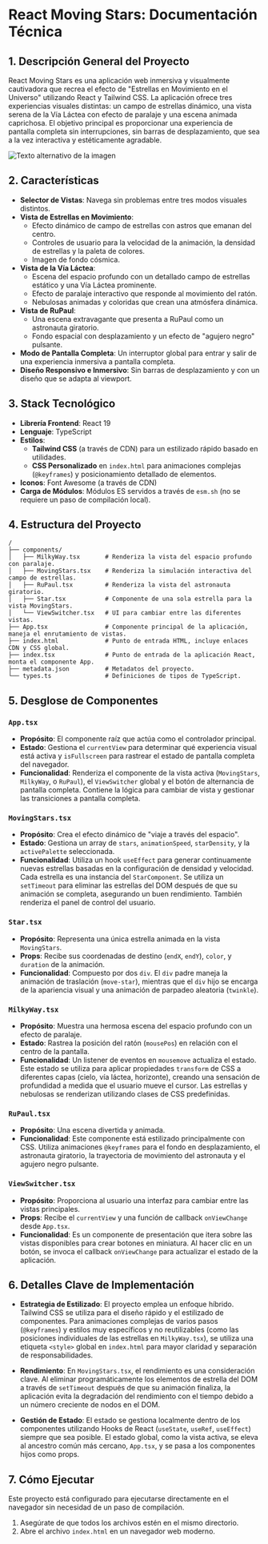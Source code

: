 # React Moving Stars: Documentación Técnica

## 1. Descripción General del Proyecto

React Moving Stars es una aplicación web inmersiva y visualmente cautivadora que recrea el efecto de "Estrellas en Movimiento en el Universo" utilizando React y Tailwind CSS. La aplicación ofrece tres experiencias visuales distintas: un campo de estrellas dinámico, una vista serena de la Vía Láctea con efecto de paralaje y una escena animada caprichosa. El objetivo principal es proporcionar una experiencia de pantalla completa sin interrupciones, sin barras de desplazamiento, que sea a la vez interactiva y estéticamente agradable.

![Texto alternativo de la imagen](https://2025-contenido.vercel.app/09/react-interactive.starfield.png)

## 2. Características

- **Selector de Vistas**: Navega sin problemas entre tres modos visuales distintos.
- **Vista de Estrellas en Movimiento**:
  - Efecto dinámico de campo de estrellas con astros que emanan del centro.
  - Controles de usuario para la velocidad de la animación, la densidad de estrellas y la paleta de colores.
  - Imagen de fondo cósmica.
- **Vista de la Vía Láctea**:
  - Escena del espacio profundo con un detallado campo de estrellas estático y una Vía Láctea prominente.
  - Efecto de paralaje interactivo que responde al movimiento del ratón.
  - Nebulosas animadas y coloridas que crean una atmósfera dinámica.
- **Vista de RuPaul**:
  - Una escena extravagante que presenta a RuPaul como un astronauta giratorio.
  - Fondo espacial con desplazamiento y un efecto de "agujero negro" pulsante.
- **Modo de Pantalla Completa**: Un interruptor global para entrar y salir de una experiencia inmersiva a pantalla completa.
- **Diseño Responsivo e Inmersivo**: Sin barras de desplazamiento y con un diseño que se adapta al viewport.

## 3. Stack Tecnológico

- **Librería Frontend**: React 19
- **Lenguaje**: TypeScript
- **Estilos**:
  - **Tailwind CSS** (a través de CDN) para un estilizado rápido basado en utilidades.
  - **CSS Personalizado** en `index.html` para animaciones complejas (`@keyframes`) y posicionamiento detallado de elementos.
- **Iconos**: Font Awesome (a través de CDN)
- **Carga de Módulos**: Módulos ES servidos a través de `esm.sh` (no se requiere un paso de compilación local).

## 4. Estructura del Proyecto

```
/
├── components/
│   ├── MilkyWay.tsx       # Renderiza la vista del espacio profundo con paralaje.
│   ├── MovingStars.tsx    # Renderiza la simulación interactiva del campo de estrellas.
│   ├── RuPaul.tsx         # Renderiza la vista del astronauta giratorio.
│   ├── Star.tsx           # Componente de una sola estrella para la vista MovingStars.
│   └── ViewSwitcher.tsx   # UI para cambiar entre las diferentes vistas.
├── App.tsx                # Componente principal de la aplicación, maneja el enrutamiento de vistas.
├── index.html             # Punto de entrada HTML, incluye enlaces CDN y CSS global.
├── index.tsx              # Punto de entrada de la aplicación React, monta el componente App.
├── metadata.json          # Metadatos del proyecto.
└── types.ts               # Definiciones de tipos de TypeScript.
```

## 5. Desglose de Componentes

### `App.tsx`

- **Propósito**: El componente raíz que actúa como el controlador principal.
- **Estado**: Gestiona el `currentView` para determinar qué experiencia visual está activa y `isFullscreen` para rastrear el estado de pantalla completa del navegador.
- **Funcionalidad**: Renderiza el componente de la vista activa (`MovingStars`, `MilkyWay`, o `RuPaul`), el `ViewSwitcher` global y el botón de alternancia de pantalla completa. Contiene la lógica para cambiar de vista y gestionar las transiciones a pantalla completa.

### `MovingStars.tsx`

- **Propósito**: Crea el efecto dinámico de "viaje a través del espacio".
- **Estado**: Gestiona un array de `stars`, `animationSpeed`, `starDensity`, y la `activePalette` seleccionada.
- **Funcionalidad**: Utiliza un hook `useEffect` para generar continuamente nuevas estrellas basadas en la configuración de densidad y velocidad. Cada estrella es una instancia del `StarComponent`. Se utiliza un `setTimeout` para eliminar las estrellas del DOM después de que su animación se completa, asegurando un buen rendimiento. También renderiza el panel de control del usuario.

### `Star.tsx`

- **Propósito**: Representa una única estrella animada en la vista `MovingStars`.
- **Props**: Recibe sus coordenadas de destino (`endX`, `endY`), `color`, y `duration` de la animación.
- **Funcionalidad**: Compuesto por dos `div`. El `div` padre maneja la animación de traslación (`move-star`), mientras que el `div` hijo se encarga de la apariencia visual y una animación de parpadeo aleatoria (`twinkle`).

### `MilkyWay.tsx`

- **Propósito**: Muestra una hermosa escena del espacio profundo con un efecto de paralaje.
- **Estado**: Rastrea la posición del ratón (`mousePos`) en relación con el centro de la pantalla.
- **Funcionalidad**: Un listener de eventos en `mousemove` actualiza el estado. Este estado se utiliza para aplicar propiedades `transform` de CSS a diferentes capas (cielo, vía láctea, horizonte), creando una sensación de profundidad a medida que el usuario mueve el cursor. Las estrellas y nebulosas se renderizan utilizando clases de CSS predefinidas.

### `RuPaul.tsx`

- **Propósito**: Una escena divertida y animada.
- **Funcionalidad**: Este componente está estilizado principalmente con CSS. Utiliza animaciones `@keyframes` para el fondo en desplazamiento, el astronauta giratorio, la trayectoria de movimiento del astronauta y el agujero negro pulsante.

### `ViewSwitcher.tsx`

- **Propósito**: Proporciona al usuario una interfaz para cambiar entre las vistas principales.
- **Props**: Recibe el `currentView` y una función de callback `onViewChange` desde `App.tsx`.
- **Funcionalidad**: Es un componente de presentación que itera sobre las vistas disponibles para crear botones en miniatura. Al hacer clic en un botón, se invoca el callback `onViewChange` para actualizar el estado de la aplicación.

## 6. Detalles Clave de Implementación

- **Estrategia de Estilizado**: El proyecto emplea un enfoque híbrido. Tailwind CSS se utiliza para el diseño rápido y el estilizado de componentes. Para animaciones complejas de varios pasos (`@keyframes`) y estilos muy específicos y no reutilizables (como las posiciones individuales de las estrellas en `MilkyWay.tsx`), se utiliza una etiqueta `<style>` global en `index.html` para mayor claridad y separación de responsabilidades.

- **Rendimiento**: En `MovingStars.tsx`, el rendimiento es una consideración clave. Al eliminar programáticamente los elementos de estrella del DOM a través de `setTimeout` después de que su animación finaliza, la aplicación evita la degradación del rendimiento con el tiempo debido a un número creciente de nodos en el DOM.

- **Gestión de Estado**: El estado se gestiona localmente dentro de los componentes utilizando Hooks de React (`useState`, `useRef`, `useEffect`) siempre que sea posible. El estado global, como la vista activa, se eleva al ancestro común más cercano, `App.tsx`, y se pasa a los componentes hijos como props.

## 7. Cómo Ejecutar

Este proyecto está configurado para ejecutarse directamente en el navegador sin necesidad de un paso de compilación.

1.  Asegúrate de que todos los archivos estén en el mismo directorio.
2.  Abre el archivo `index.html` en un navegador web moderno.
